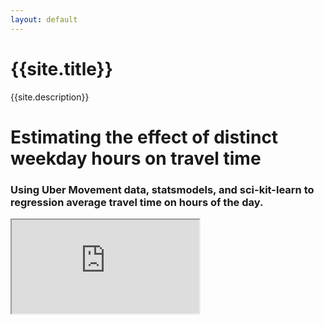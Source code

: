 ```yaml
---
layout: default
---
```

# {{site.title}}
{{site.description}}

# Estimating the effect of distinct weekday hours on travel time
### Using Uber Movement data, statsmodels, and sci-kit-learn to regression average travel time on hours of the day.

<iframe src="https://conradronk.github.io/Transit-Data-Exploration/Uber\ Movement\ hod\ Regression/Uber\ Movement\ Probing.html"></iframe>
